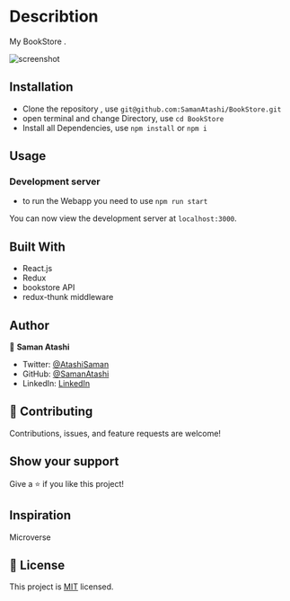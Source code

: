 # Describtion

My BookStore .

![screenshot](./src/Assets/)


## Installation

- Clone the repository , use  `git@github.com:SamanAtashi/BookStore.git` 
- open terminal and change Directory, use `cd BookStore`
- Install all Dependencies, use `npm install` or `npm i`

## Usage

### Development server
- to run the Webapp you need to use `npm run start`

You can now view the development server at `localhost:3000`.


## Built With

- React.js
- Redux
- bookstore API
- redux-thunk middleware


## Author

👤 **Saman Atashi**

- Twitter: [@AtashiSaman](https://twitter.com/AtashiSaman)
- GitHub: [@SamanAtashi](https://github.com/SamanAtashi)
- LinkedIn: [LinkedIn](https://www.linkedin.com/in/saman-atashi/)


## 🤝 Contributing

Contributions, issues, and feature requests are welcome!

## Show your support

Give a ⭐️ if you like this project!

## Inspiration
Microverse

## 📝 License

This project is [MIT](./LICENSE) licensed.
